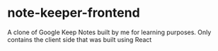 # note-keeper-frontend
A clone of Google Keep Notes built by me for learning purposes. Only contains the client side that was built using React
